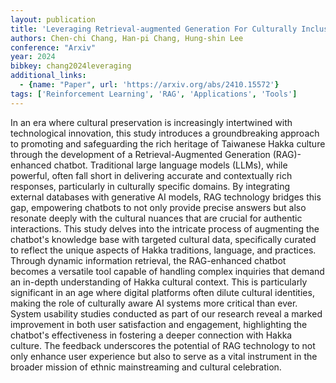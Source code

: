 ```yaml
---
layout: publication
title: 'Leveraging Retrieval-augmented Generation For Culturally Inclusive Hakka Chatbots: Design Insights And User Perceptions'
authors: Chen-chi Chang, Han-pi Chang, Hung-shin Lee
conference: "Arxiv"
year: 2024
bibkey: chang2024leveraging
additional_links:
  - {name: "Paper", url: 'https://arxiv.org/abs/2410.15572'}
tags: ['Reinforcement Learning', 'RAG', 'Applications', 'Tools']
---
```

In an era where cultural preservation is increasingly intertwined with
technological innovation, this study introduces a groundbreaking approach to
promoting and safeguarding the rich heritage of Taiwanese Hakka culture through
the development of a Retrieval-Augmented Generation (RAG)-enhanced chatbot.
Traditional large language models (LLMs), while powerful, often fall short in
delivering accurate and contextually rich responses, particularly in culturally
specific domains. By integrating external databases with generative AI models,
RAG technology bridges this gap, empowering chatbots to not only provide
precise answers but also resonate deeply with the cultural nuances that are
crucial for authentic interactions. This study delves into the intricate
process of augmenting the chatbot's knowledge base with targeted cultural data,
specifically curated to reflect the unique aspects of Hakka traditions,
language, and practices. Through dynamic information retrieval, the
RAG-enhanced chatbot becomes a versatile tool capable of handling complex
inquiries that demand an in-depth understanding of Hakka cultural context. This
is particularly significant in an age where digital platforms often dilute
cultural identities, making the role of culturally aware AI systems more
critical than ever. System usability studies conducted as part of our research
reveal a marked improvement in both user satisfaction and engagement,
highlighting the chatbot's effectiveness in fostering a deeper connection with
Hakka culture. The feedback underscores the potential of RAG technology to not
only enhance user experience but also to serve as a vital instrument in the
broader mission of ethnic mainstreaming and cultural celebration.
